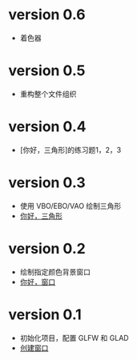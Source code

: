 # version 0.6

* 着色器

# version 0.5

* 重构整个文件组织

# version 0.4

* [你好，三角形]的练习题1，2，3

# version 0.3

* 使用 VBO/EBO/VAO 绘制三角形
* [你好，三角形](https://learnopengl-cn.github.io/01%20Getting%20started/04%20Hello%20Triangle/) 

# version 0.2

* 绘制指定颜色背景窗口
* [你好，窗口](https://learnopengl-cn.github.io/01%20Getting%20started/03%20Hello%20Window/) 

# version 0.1

* 初始化项目，配置 GLFW 和 GLAD
* [创建窗口](https://learnopengl-cn.github.io/01%20Getting%20started/02%20Creating%20a%20window/) 


